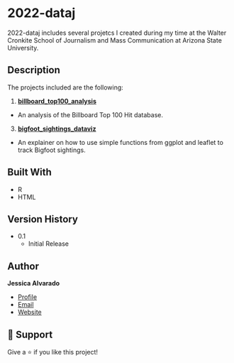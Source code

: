 # 2022-dataj
2022-dataj includes several projetcs I created during my time at the Walter Cronkite School of Journalism and Mass Communication at Arizona State University. 

## Description
The projects included are the following:

1. **[billboard_top100_analysis](https://jessalvg.github.io/2022-dataj/docs/billboard_top100_analysis.html)**

- An analysis of the Billboard Top 100 Hit database.

3. **[bigfoot_sightings_dataviz](https://jessalvg.github.io/2022-dataj/docs/bigfoot_sightings_dataviz.html)**

- An explainer on how to use simple functions from ggplot and leaflet to track Bigfoot sightings.

## Built With

- R
- HTML

## Version History
* 0.1
    * Initial Release

## Author

**Jessica Alvarado**

- [Profile](https://github.com/Jessalvg)
- [Email](mailto:jessalvg0@gmail.com?subject=Hi "Hi!")
- [Website](https://jessalvg.com "Welcome")

## 🤝 Support

Give a ⭐️ if you like this project!
